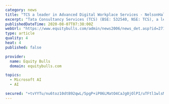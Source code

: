 ```yaml
---
category: news
title: "TCS a leader in Advanced Digital Workplace Services - NelsonHall"
excerpt: "Tata Consultancy Services (TCS) (BSE: 532540, NSE: TCS), a leading global IT services, consulting and business solutions organisation, has been recognised as a Leader in the NelsonHall NEAT for Advanced Digital Workplace Services,"
publishedDateTime: 2020-08-07T07:38:00Z
webUrl: "https://www.equitybulls.com/admin/news2006/news_det.asp?id=271716"
type: article
quality: 4
heat: 4
published: false

provider:
  name: Equity Bulls
  domain: equitybulls.com

topics:
  - Microsoft AI
  - AI

secured: "+tvYYTu/nu6toz10dtB92qwL/5pgP+iP06LMatO4CaJg0jOlPI/uTFtl1wlsMLAZ07NWu6Z8f+vINN/SIx609Xon7k6w58D8CCXwol/2thKXZ12Yj1mYeGrc9KwvcJM6gcwloeQbKjaNOJU1sytMUaDRuyrohYLWe/5eES3SMeQnfrKxweUvVlQZ1kVlJwSNUDMqUmu9z0s6pKFyXcBGsIVqfeSlXxNXrZ3ZwMOewnOhnXcgZ62O1A81SjN5d5lz5TMKnsvCzyUid13Zn+q80sOk/sEb0Z3KOGE4rK3CIvUW/+MRYm+r+0O8vRtw9KY+/mxJ34R14hbR0CngO8XZaw==;YZ153MfjW3++CCqC+HdDqA=="
---
```


